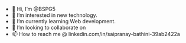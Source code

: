 - 👋 Hi, I’m @BSPG5
- 👀 I’m interested in new technology.
- 🌱 I’m currently learning Web development.
- 💞️ I’m looking to collaborate on 
- 📫 How to reach me @ linkedin.com/in/saipranay-bathini-39ab2422a

<!---
BSPG5/BSPG5 is a ✨ special ✨ repository because its `README.md` (this file) appears on your GitHub profile.
You can click the Preview link to take a look at your changes.
--->

